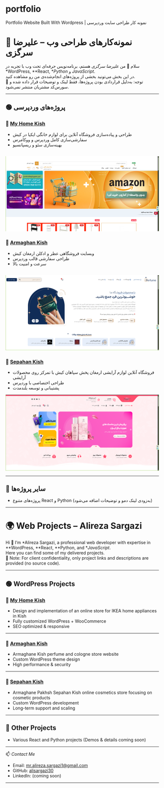 # portfolio
Portfolio Website Built With Wordpress | نمونه کار طراحی سایت وردپرسی
# 📂 نمونه‌کارهای طراحی وب – علیرضا سرگزی

سلام 👋 من *علیرضا سرگزی* هستم، برنامه‌نویس حرفه‌ای تحت وب با تجربه در *WordPress, **React, **Python* و *JavaScript*.  
در این بخش می‌تونید بخشی از پروژه‌های انجام‌شده‌ی من رو مشاهده کنید.  
🔗 توجه: به‌دلیل قراردادی بودن پروژه‌ها، فقط لینک و توضیحات قرار داده شده و سورس‌کد مشتریان منتشر نمی‌شود.  

---

## 🟢 پروژه‌های وردپرسی

### 🛒 [My Home Kish](https://myhomekish.com)
- طراحی و پیاده‌سازی فروشگاه آنلاین برای لوازم خانگی ایکیا در کیش  
- سفارشی‌سازی کامل وردپرس و ووکامرس  
- بهینه‌سازی سئو و ریسپانسیو

  
[![My Home Kish ScreenShot](myhomekish.png)](https://myhomekish.com)
---

### 🛒 [Armaghan Kish](https://armaghankish.ir)
- وبسایت فروشگاهی عطر و ادکلن ارمغان کیش   
- طراحی سفارشی قالب وردپرس  
- سرعت و امنیت بالا

  
[![My Home Kish ScreenShot](armaghnakish.png)](https://armaghankish.ir)
---


### 🛒 [Sepahan Kish](https://sepahankish.com)
- فروشگاه آنلاین لوازم آرایشی ارمغان پخش سپاهان کیش با تمرکز روی محصولات آرایشی   
- طراحی اختصاصی با وردپرس  
- پشتیبانی و توسعه بلندمدت
  

[![My Home Kish ScreenShot](sepahankish.png)](https://sepahankish.com)

---

## 🔵 سایر پروژه‌ها
- پروژه‌های متنوع React و Python (به‌زودی لینک دمو و توضیحات اضافه می‌شود)  

---

# 🌍 Web Projects – Alireza Sargazi

Hi 👋 I’m *Alireza Sargazi, a professional web developer with expertise in **WordPress, **React, **Python, and **JavaScript*.  
Here you can find some of my delivered projects.  
🔗 Note: For client confidentiality, only project links and descriptions are provided (no source code).  

---

## 🟢 WordPress Projects

### 🛒 [My Home Kish](https://myhomekish.com)
- Design and implementation of an online store for IKEA home appliances in Kish 
- Fully customized WordPress + WooCommerce  
- SEO optimized & responsive  

---

### 🛒 [Armaghan Kish](https://armaghankish.ir)
- Armaghane Kish perfume and cologne store website 
- Custom WordPress theme design  
- High performance & security  

---


### 🛒 [Sepahan Kish](https://sepahankish.com)
- Armaghane Pakhsh Sepahan Kish online cosmetics store focusing on cosmetic products 
- Custom WordPress development  
- Long-term support and scaling  

---

## 🔵 Other Projects
- Various React and Python projects (Demos & details coming soon)  

---

📫 *Contact Me*  
- Email: [mr.alireza.sargazi1@gmail.com](mailto:mr.alireza.sargazi1@gmail.com)  
- GitHub: [alisargazi30](https://github.com/alisargazi30)  
- LinkedIn: (coming soon)  

---
